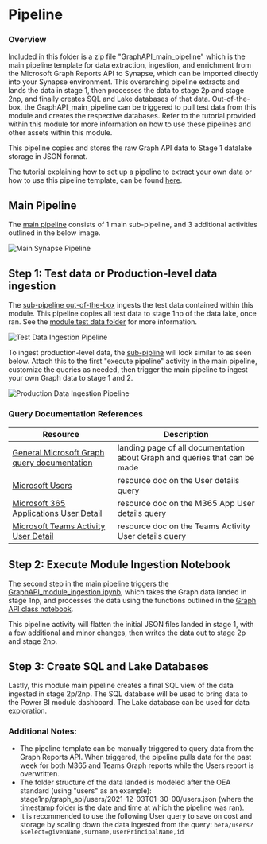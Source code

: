 # Pipeline

### Overview 
Included in this folder is a zip file "GraphAPI_main_pipeline" which is the main pipeline template for data extraction, ingestion, and enrichment from the Microsoft Graph Reports API to Synapse, which can be imported directly into your Synapse environment. This overarching pipeline extracts and lands the data in stage 1, then processes the data to stage 2p and stage 2np, and finally creates SQL and Lake databases of that data. Out-of-the-box, the GraphAPI_main_pipeline can be triggered to pull test data from this module and creates the respective databases. Refer to the tutorial provided within this module for more information on how to use these pipelines and other assets within this module.

This pipeline copies and stores the raw Graph API data to Stage 1 datalake storage in JSON format.  

The tutorial explaining how to set up a pipeline to extract your own data or how to use this pipeline template, can be found [here](https://github.com/microsoft/OpenEduAnalytics/tree/main/modules/Microsoft_Graph/docs).

## Main Pipeline
The [main pipeline](https://github.com/microsoft/OpenEduAnalytics/blob/main/modules/Microsoft_Data/Microsoft_Graph/pipeline/GraphAPI_main_pipeline.zip) consists of 1 main sub-pipeline, and 3 additional activities outlined in the below image.

![Main Synapse Pipeline](https://github.com/microsoft/OpenEduAnalytics/blob/main/modules/Microsoft_Data/Microsoft_Graph/docs/images/Graph%20API%20main%20pipeline.png "Main Pipeline")

## Step 1: Test data or Production-level data ingestion
The [sub-pipeline out-of-the-box](https://github.com/microsoft/OpenEduAnalytics/blob/main/modules/Microsoft_Data/Microsoft_Graph/pipeline/Extracts/GraphAPI_copy_test_data.zip) ingests the test data contained within this module. This pipeline copies all test data to stage 1np of the data lake, once ran. See the [module test data folder](https://github.com/microsoft/OpenEduAnalytics/tree/main/modules/Microsoft_Data/Microsoft_Graph/test_data) for more information.

![Test Data Ingestion Pipeline](https://github.com/microsoft/OpenEduAnalytics/blob/main/modules/Microsoft_Data/Microsoft_Graph/docs/images/Graph%20API%20copy%20test%20data%20pipeline.png "Test Data Ingestion Pipeline")

To ingest production-level data, the [sub-pipline](https://github.com/microsoft/OpenEduAnalytics/blob/main/modules/Microsoft_Data/Microsoft_Graph/pipeline/Extracts/GraphAPI_data_ingestion.zip) will look similar to as seen below. Attach this to the first "execute pipeline" activity in the main pipeline, customize the queries as needed, then trigger the main pipeline to ingest your own Graph data to stage 1 and 2.

![Production Data Ingestion Pipeline](https://github.com/microsoft/OpenEduAnalytics/blob/main/modules/Microsoft_Data/Microsoft_Graph/docs/images/Graph%20API%20ingest%20production%20data%20pipeline.png "Production Data Ingestion Pipeline")

### Query Documentation References
| Resource | Description |
| --- | --- |
| [General Microsoft Graph query documentation](https://docs.microsoft.com/en-us/graph/) | landing page of all documentation about Graph and queries that can be made |
| [Microsoft Users](https://docs.microsoft.com/en-us/graph/api/user-get?view=graph-rest-beta&tabs=http) | resource doc on the User details query |
| [Microsoft 365 Applications User Detail](https://docs.microsoft.com/en-us/graph/api/reportroot-getm365appuserdetail?view=graph-rest-beta&tabs=http) | resource doc on the M365 App User details query |
| [Microsoft Teams Activity User Detail](https://docs.microsoft.com/en-us/graph/api/reportroot-getteamsuseractivityuserdetail?view=graph-rest-beta) | resource doc on the Teams Activity User details query |

## Step 2: Execute Module Ingestion Notebook
The second step in the main pipeline triggers the [GraphAPI_module_ingestion.ipynb](https://github.com/microsoft/OpenEduAnalytics/blob/main/modules/Microsoft_Data/Microsoft_Graph/notebook/GraphAPI_module_ingestion.ipynb), which takes the Graph data landed in stage 1np, and processes the data using the functions outlined in the [Graph API class notebook](https://github.com/microsoft/OpenEduAnalytics/blob/main/modules/Microsoft_Data/Microsoft_Graph/notebook/GraphAPI_py.ipynb). 

This pipeline activity will flatten the initial JSON files landed in stage 1, with a few additional and minor changes, then writes the data out to stage 2p and stage 2np.

## Step 3: Create SQL and Lake Databases
Lastly, this module main pipeline creates a final SQL view of the data ingested in stage 2p/2np. The SQL database will be used to bring data to the Power BI module dashboard. The Lake database can be used for data exploration.

### Additional Notes:
 - The pipeline template can be manually triggered to query data from the Graph Reports API. When triggered, the pipeline pulls data for the past week for both M365 and Teams Graph reports while the Users report is overwritten.
 - The folder structure of the data landed is modeled after the OEA standard (using "users" as an example): stage1np/graph_api/users/2021-12-03T01-30-00/users.json (where the timestamp folder is the date and time at which the pipeline was ran).
 - It is recommended to use the following User query to save on cost and storage by scaling down the data ingested from the query: ``` beta/users?$select=givenName,surname,userPrincipalName,id ``` 
